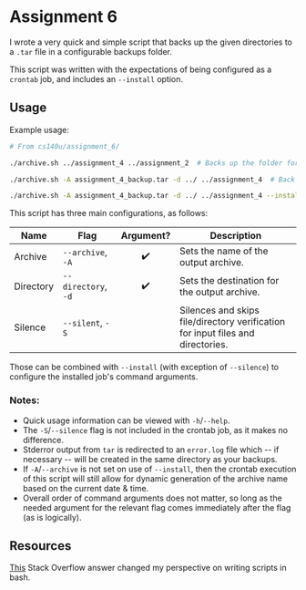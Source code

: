 # Assignment 6

I wrote a very quick and simple script that backs up the given directories to a `.tar` file in a configurable backups folder.

This script was written with the expectations of being configured as a `crontab` job, and includes an `--install` option.


## Usage

Example usage:
```sh
# From cs140u/assignment_6/

./archive.sh ../assignment_4 ../assignment_2  # Backs up the folder for my second and fourth assignments into a file named after the current date/time into $HOME/backups/

./archive.sh -A assignment_4_backup.tar -d ../ ../assignment_4  # Back up the assignment_4 folder to assignment_4_backup.tar in the parent folder.

./archive.sh -A assignment_4_backup.tar -d ../ ../assignment_4 --install  # Install a cron job to backup the assignment_4 folder every day at noon.
```

This script has three main configurations, as follows:

| Name      | Flag                   | Argument? | Description                             |
|-----------|------------------------|:---------:|-----------------------------------------|
| Archive   | `--archive`, `-A`      | ✔️         | Sets the name of the output archive.    |
| Directory | `--directory`, `-d`    | ✔️         | Sets the destination for the output archive.    |
| Silence   | `--silent`, `-S`       |           | Silences and skips file/directory verification for input files and directories.    |

Those can be combined with `--install` (with exception of `--silence`) to configure the installed job's command arguments.


### Notes:

- Quick usage information can be viewed with `-h`/`--help`.
- The `-S`/`--silence` flag is not included in the crontab job, as it makes no difference.
- Stderror output from `tar` is redirected to an `error.log` file which -- if necessary -- will be created in the same directory as your backups.
- If `-A`/`--archive` is not set on use of `--install`, then the crontab execution of this script will still allow for dynamic generation of the archive name based on the current date & time.
- Overall order of command arguments does not matter, so long as the needed argument for the relevant flag comes immediately after the flag (as is logically).


## Resources

[This](https://stackoverflow.com/questions/192249/how-do-i-parse-command-line-arguments-in-bash) Stack Overflow answer changed my perspective on writing scripts in bash.
